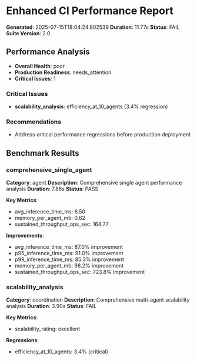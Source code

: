 # Enhanced CI Performance Report

**Generated**: 2025-07-15T18:04:24.802539
**Duration**: 11.77s
**Status**: FAIL
**Suite Version**: 2.0

## Performance Analysis

- **Overall Health**: poor
- **Production Readiness**: needs_attention
- **Critical Issues**: 1

### Critical Issues

- **scalability_analysis**: efficiency_at_10_agents (3.4% regression)

### Recommendations

- Address critical performance regressions before production deployment

## Benchmark Results

### comprehensive_single_agent

**Category**: agent
**Description**: Comprehensive single agent performance analysis
**Duration**: 7.86s
**Status**: PASS

**Key Metrics**:

- avg_inference_time_ms: 6.50
- memory_per_agent_mb: 0.62
- sustained_throughput_ops_sec: 164.77

**Improvements**:

- avg_inference_time_ms: 87.0% improvement
- p95_inference_time_ms: 91.0% improvement
- p99_inference_time_ms: 85.3% improvement
- memory_per_agent_mb: 98.2% improvement
- sustained_throughput_ops_sec: 723.8% improvement

### scalability_analysis

**Category**: coordination
**Description**: Comprehensive multi-agent scalability analysis
**Duration**: 3.90s
**Status**: FAIL

**Key Metrics**:

- scalability_rating: excellent

**Regressions**:

- efficiency_at_10_agents: 3.4% (critical)
